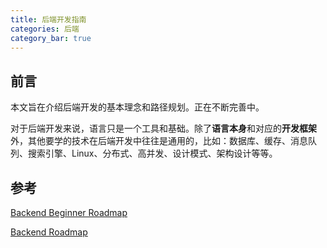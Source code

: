 ```yaml
---
title: 后端开发指南
categories: 后端
category_bar: true
---
```


## 前言

本文旨在介绍后端开发的基本理念和路径规划。正在不断完善中。

对于后端开发来说，语言只是一个工具和基础。除了**语言本身**和对应的**开发框架**外，其他要学的技术在后端开发中往往是通用的，比如：数据库、缓存、消息队列、搜索引擎、Linux、分布式、高并发、设计模式、架构设计等等。

## 参考

[Backend Beginner Roadmap](https://roadmap.sh/backend?r=backend-beginner)

[Backend Roadmap](https://roadmap.sh/backend)
